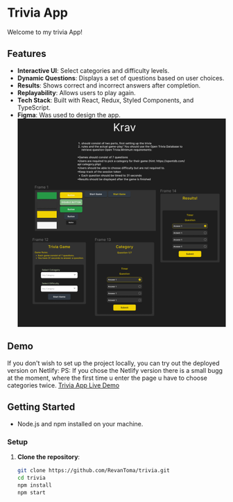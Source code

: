 # Trivia App

Welcome to my trivia App!

## Features

- **Interactive UI**: Select categories and difficulty levels.
- **Dynamic Questions**: Displays a set of questions based on user choices.
- **Results**: Shows correct and incorrect answers after completion.
- **Replayability**: Allows users to play again.
- **Tech Stack**: Built with React, Redux, Styled Components, and TypeScript.
- **Figma**: Was used to design the app.
  ![App Design](./public/triviagame.png)

## Demo

If you don't wish to set up the project locally, you can try out the deployed version on Netlify:
PS: If you chose the Netlify version there is a small bugg at the moment, where the first time u enter the page u have to choose categories twice.
[Trivia App Live Demo](https://iternship-trivia.netlify.app/)

## Getting Started

- Node.js and npm installed on your machine.

### Setup

1. **Clone the repository**:
   ```bash
   git clone https://github.com/RevanToma/trivia.git
   cd trivia
   npm install
   npm start
   ```
